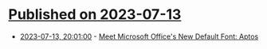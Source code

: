 # [Published on 2023-07-13](index.md)

* [2023-07-13, 20:01:00](https://slashdot.org/story/23/07/13/1940235/meet-microsoft-offices-new-default-font-aptos?utm_source=rss1.0mainlinkanon&utm_medium=feed) - [Meet Microsoft Office's New Default Font: Aptos](https://slashdot.org/story/23/07/13/1940235/meet-microsoft-offices-new-default-font-aptos?utm_source=rss1.0mainlinkanon&utm_medium=feed)
